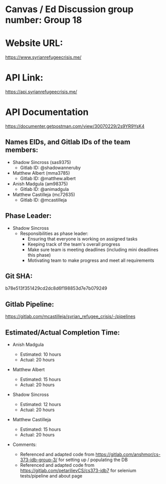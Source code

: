 # Canvas / Ed Discussion group number: Group 18

# Website URL:
https://www.syrianrefugeecrisis.me/

# API Link:
https://api.syrianrefugeecrisis.me/

# API Documentation
https://documenter.getpostman.com/view/30070229/2s9YR9YsK4

## Names EIDs, and Gitlab IDs of the team members:
* Shadow Sincross (sas9375)
    * Gitlab ID: @shadowanneruby
* Matthew Albert (mma3785)
    * Gitlab ID: @matthew.albert
* Anish Madgula (am98375)
    * Gitlab ID: @animadgula
* Matthew Castilleja (mc72635)
    * Gitlab ID: @mcastilleja

## Phase Leader:
* Shadow Sincross
    * Responsibilities as phase leader:
        * Ensuring that everyone is working on assigned tasks
        * Keeping track of the team's overall progress
        * Make sure team is meeting deadlines (including mini deadlines this phase)
        * Motivating team to make progress and meet all requirements

## Git SHA:
b78e513f351429cd2dc8d6f198853d7e7b079249

## Gitlab Pipeline:
https://gitlab.com/mcastilleja/syrian_refugee_crisis/-/pipelines

## Estimated/Actual Completion Time:
* Anish Madgula
    * Estimated: 10 hours
    * Actual: 20 hours
* Matthew Albert
    * Estimated: 15 hours
    * Actual: 20 hours
* Shadow Sincross
    * Estimated: 12 hours
    * Actual: 20 hours
* Matthew Castilleja
    * Estimated: 15 hours
    * Actual: 20 hours

* Comments: 
    - Referenced and adapted code from https://gitlab.com/anshmor/cs-373-idb-group-3/ for setting up / populating the DB
    - Referenced and adapted code from https://gitlab.com/petarilievCS/cs373-idb7 for selenium tests/pipeline and about page
